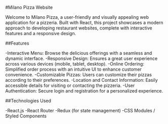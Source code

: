 #Milano Pizza Website

Welcome to Milano Pizza, a user-friendly and visually appealing web application for a pizzeria. Built with React, this project showcases a modern approach to developing restaurant websites, complete with interactive features and a responsive design.


##Features

-Interactive Menu: Browse the delicious offerings with a seamless and dynamic interface.
-Responsive Design: Ensures a great user experience across various devices (mobile, tablet, desktop).
-Online Ordering: Simplified order process with an intuitive UI to enhance customer convenience.
-Customizable Pizzas: Users can customize their pizzas according to their preferences.
-Location and Contact Information: Easily accessible details for visiting or contacting the pizzeria.
-User Authentication: Secure login and registration for a personalized experience.

##Technologies Used

-React.js
-React Router
-Redux (for state management)
-CSS Modules / Styled Components

